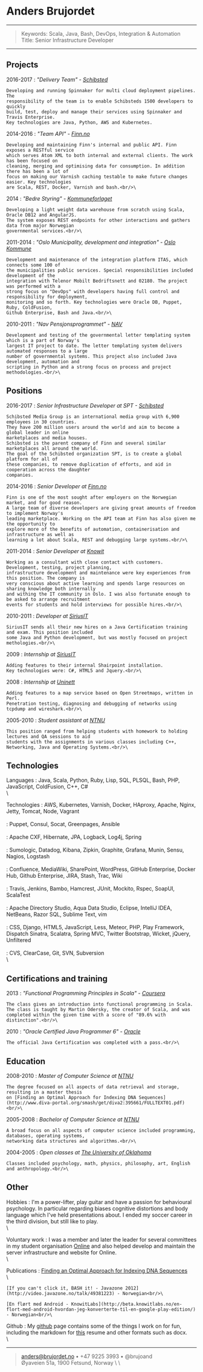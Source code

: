 
Anders Brujordet
================

----

>  Keywords: Scala, Java, Bash, DevOps, Integration & Automation\
>  Title: Senior Infrastructure Developer

----

Projects
----------------

2016-2017
:   *"Delivery Team" - [Schibsted](http://schibsted.com)*

    Developing and running Spinnaker for multi cloud deployment pipelines. The
    responsibility of the team is to enable Schibsteds 1500 developers to quickly
    build, test, deploy and manage their services using Spinnaker and Travis Enterprise.
    Key technologies are Java, Python, AWS and Kubernetes.

2014-2016
:   *"Team API" - [Finn.no](http://m.finn.no)*

    Developing and maintaining Finn's internal and public API. Finn exposes a RESTful service
    which serves Atom XML to both internal and external clients. The work has been focused on
    cleaning, merging and optimising data for consumption. In addition there has been a lot of
    focus on making our Varnish caching testable to make future changes easier. Key technologies
    are Scala, REST, Docker, Varnish and bash.<br/>\

2014
:   *"Bedre Styring" - [Kommuneforlaget](http://www.kommuneforlaget.no)*

    Developing a light weight data warehouse from scratch using Scala, Oracle DB12 and AngularJS.
    The system exposes REST endpoints for other interactions and gathers data from major Norwegian
    governmental services.<br/>\

2011-2014
:   *"Oslo Municipality, development and integration" - [Oslo Kommune](http://www.oslokommune.no)*

    Development and maintenance of the integration platform ITAS, which connects some 100 of
    the municipalities public services. Special responsibilities included development of the
    integration with Telenor Mobilt Bedriftsnett and 02180. The project was performed with a
    strong focus on "DevOps" with developers having full control and responsibility for deployment,
    monitoring and so forth. Key technologies were Oracle DB, Puppet, Ruby, ColdFusion,
    Github Enterprise, Bash and Java.<br/>\

2010-2011
:   *"Nav Pensjonsprogrammet" - [NAV](http://www.nav.no)*

    Development and testing of the governmental letter templating system which is a part of Norway's
    largest IT project to date. The letter templating system delivers automated responses to a large
    number of governmental systems. This project also included Java development, automation and
    scripting in Python and a strong focus on process and project methodologies.<br/>\



Positions
-------------

2016-2017
:   *Senior Infrastructure Developer at SPT - [Schibsted](http://schibsted.com)*

    Schibsted Media Group is an international media group with 6,900 employees in 30 countries.
    They have 200 million users around the world and aim to become a global leader in online
    marketplaces and media houses.
    Schibsted is the parent company of Finn and several similar marketplaces all around the world.
    The goal of the Schibsted organization SPT, is to create a global platform for all of
    these companies, to remove duplication of efforts, and aid in cooperation across the daughter
    companies.

2014-2016
:   *Senior Developer at [Finn.no](http://m.finn.no/)*

    Finn is one of the most sought after employers on the Norwegian market, and for good reason.
    A large team of diverse developers are giving great amounts of freedom to implement Norway's
    leading marketplace. Working on the API team at Finn has also given me the opportunity to
    explore more of the benefits of automation, containerisation and infrastructure as well as
    learning a lot about Scala, REST and debugging large systems.<br/>\

2011-2014
:   *Senior Developer at [Knowit](https://www.knowit.no/)*

    Working as a consultant with close contact with customers. Development, testing, project planning,
    infrastructure development and maintenance were key experiences from this position. The company is
    very conscious about active learning and spends large resources on sharing knowledge both internally
    and withing the IT community in Oslo. I was also fortunate enough to be asked to arrange recruitment
    events for students and hold interviews for possible hires.<br/>\

2010-2011
:   *Developer at [SiriusIT](http://www.siriusit.no)*

    SiriusIT sends all their new hires on a Java Certification training and exam. This position included
    some Java and Python development, but was mostly focused on project methologies.<br/>\

2009
:   *Internship at [SiriusIT](http://www.siriusit.no)*

    Adding features to their internal Shairpoint installation.
    Key technologies were: C#, HTML5 and Jquery.<br/>\

2008
:   *Internship at [Uninett](https://www.uninett.no)*

    Adding features to a map service based on Open Streetmaps, written in Perl.
    Penetration testing, diagnosing and debugging of networks using tcpdump and wireshark.<br/>\

2005-2010
:   *Student assistant at [NTNU](http://www.ntnu.no)*

    This position ranged from helping students with homework to holding lectures and QA sessions to aid
    students with the assignments in various classes including C++, Networking, Java and Operating Systems.<br/>\


Technologies
-----------

Languages
:   Java, Scala, Python, Ruby, Lisp, SQL, PLSQL, Bash, PHP, JavaScript, ColdFusion, C++, C#<br/>\

Technologies
:   AWS, Kubernetes, Varnish, Docker, HAproxy, Apache, Nginx, Jetty, Tomcat, Node, Vagrant<br/>\
:   Puppet, Consul, Socat, Greenpages, Ansible<br/>\
:   Apache CXF, Hibernate, JPA, Logback, Log4j, Spring<br/>\
:   Sumologic, Datadog, Kibana, Zipkin, Graphite, Grafana, Munin, Sensu, Nagios, Logstash<br/>\
:   Confluence, MediaWiki, SharePoint, WordPress, GitHub Enterprise, Docker Hub,
    Github Enterprise, JIRA, Stash, Trac, Wiki<br/>\
:   Travis, Jenkins, Bambo, Hamcrest, JUnit, Mockito, Rspec, SoapUI, ScalaTest<br/>\
:   Apache Directory Studio, Aqua Data Studio, Eclipse, IntelliJ IDEA, NetBeans, Razor SQL, Sublime Text, vim<br/>\
:   CSS, Django, HTML5, JavaScript, Less, Meteor, PHP, Play Framework, Dispatch
    Sinatra, Scalatra, Spring MVC, Twitter Bootstrap, Wicket, jQuery, Unfiltered<br/>\
:   CVS, ClearCase, Git, SVN, Subversion<br/>\



Certifications and training
-----------------------

2013
:   *"Functional Programming Principles in Scala" - [Coursera](https://www.coursera.org/course/progfun)*

    The class gives an introduction into functional programming in Scala.
    The class is taught by Martin Odersky, the creator of Scala, and was
    completed within the given time with a score of "89.6% with distinction".<br/>\

2010
:   *"Oracle Certified Java Programmer 6" - [Oracle](http://education.oracle.com/pls/web_prod-plq-dad/db_pages.getpage?page_id=458&get_params=p_track_id:JSE6Prog)*

    The official Java Certification was completed with a pass.<br/>\



Education
---------

2008-2010
:   *Master of Computer Science at [NTNU](http://www.ntnu.no/)*

    The degree focused on all aspects of data retrieval and storage, resulting in a master thesis
    on [Finding an Optimal Approach for Indexing DNA Sequences](http://www.diva-portal.org/smash/get/diva2:395661/FULLTEXT01.pdf)<br/>\


2005-2008
:   *Bachelor of Computer Science at [NTNU](http://www.ntnu.no/)*

    A broad focus on all aspects of computer science included programming, databases, operating systems,
    networking data structures and algorithms.<br/>\


2004-2005
:   *Open classes at [The University of Oklahoma](http://www.ou.edu/)*

    Classes included psychology, math, physics, philosophy, art, English and anthropology.<br/>\



Other
-----

Hobbies
:   I'm a power-lifter, play guitar and have a passion for behavioural psychology. In particular regarding biases
    cognitive distortions and body language which I've held presentations about.
    I ended my soccer career in the third division, but still like to play.<br/>\


Voluntary work
:   I was a member and later the leader for several committees in my student
    organisation [Online](http://online.ntnu.no) and also helped develop and
    maintain the server infrastructure and website for Online.<br/>\


Publications
:   [Finding an Optimal Approach for Indexing DNA Sequences](http://www.diva-portal.org/smash/get/diva2:395661/FULLTEXT01.pdf)<br/>\

    [If you can't click it, BASH it! - Javazone 2012](http://video.javazone.no/talk/49381223) - Norwegian<br/>\

    [En flørt med Android - KnowitLabs](http://beta.knowitlabs.no/en-flort-med-android-hvordan-jeg-konverterte-til-en-google-play-edition/) - Norwegian<br/>\

Github
:   My [github](https://github.com/brujoand) page contains some of the things I work on for fun, including the markdown for [this](https://github.com/brujoand/resume)
    resume and other formats such as docx.</br>\


----

> <anders@brujordet.no> • +47 9225 3993 • @brujoand \
>  Øyaveien 51a, 1900 Fetsund, Norway \ \

